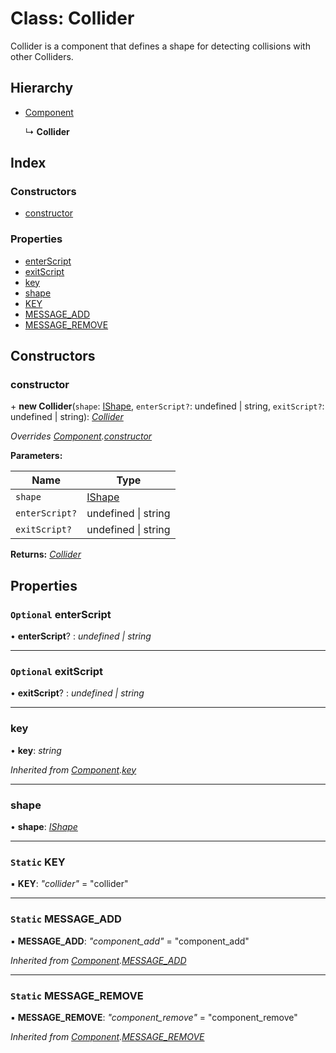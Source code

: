 
# Class: Collider

Collider is a component that defines a shape for detecting collisions
with other Colliders.

## Hierarchy

* [Component](component.md)

  ↳ **Collider**

## Index

### Constructors

* [constructor](collider.md#constructor)

### Properties

* [enterScript](collider.md#optional-enterscript)
* [exitScript](collider.md#optional-exitscript)
* [key](collider.md#key)
* [shape](collider.md#shape)
* [KEY](collider.md#static-key)
* [MESSAGE_ADD](collider.md#static-message_add)
* [MESSAGE_REMOVE](collider.md#static-message_remove)

## Constructors

###  constructor

\+ **new Collider**(`shape`: [IShape](../interfaces/ishape.md), `enterScript?`: undefined | string, `exitScript?`: undefined | string): *[Collider](collider.md)*

*Overrides [Component](component.md).[constructor](component.md#constructor)*

**Parameters:**

Name | Type |
------ | ------ |
`shape` | [IShape](../interfaces/ishape.md) |
`enterScript?` | undefined &#124; string |
`exitScript?` | undefined &#124; string |

**Returns:** *[Collider](collider.md)*

## Properties

### `Optional` enterScript

• **enterScript**? : *undefined | string*

___

### `Optional` exitScript

• **exitScript**? : *undefined | string*

___

###  key

• **key**: *string*

*Inherited from [Component](component.md).[key](component.md#key)*

___

###  shape

• **shape**: *[IShape](../interfaces/ishape.md)*

___

### `Static` KEY

▪ **KEY**: *"collider"* = "collider"

___

### `Static` MESSAGE_ADD

▪ **MESSAGE_ADD**: *"component_add"* = "component_add"

*Inherited from [Component](component.md).[MESSAGE_ADD](component.md#static-message_add)*

___

### `Static` MESSAGE_REMOVE

▪ **MESSAGE_REMOVE**: *"component_remove"* = "component_remove"

*Inherited from [Component](component.md).[MESSAGE_REMOVE](component.md#static-message_remove)*
